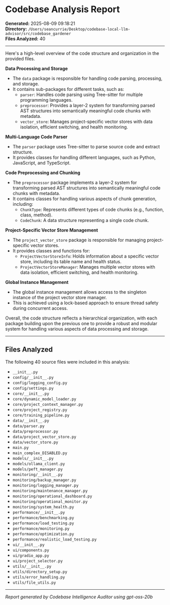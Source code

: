 # Codebase Analysis Report

**Generated:** 2025-08-09 09:18:21  
**Directory:** `/Users/seancurrie/Desktop/codebase-local-llm-advisor/src/codebase_gardener`  
**Files Analyzed:** 40

---

Here's a high-level overview of the code structure and organization in the provided files.

**Data Processing and Storage**

*   The `data` package is responsible for handling code parsing, processing, and storage.
*   It contains sub-packages for different tasks, such as:
    *   `parser`: Handles code parsing using Tree-sitter for multiple programming languages.
    *   `preprocessor`: Provides a layer-2 system for transforming parsed AST structures into semantically meaningful code chunks with metadata.
    *   `vector_store`: Manages project-specific vector stores with data isolation, efficient switching, and health monitoring.

**Multi-Language Code Parser**

*   The `parser` package uses Tree-sitter to parse source code and extract structure.
*   It provides classes for handling different languages, such as Python, JavaScript, and TypeScript.

**Code Preprocessing and Chunking**

*   The `preprocessor` package implements a layer-2 system for transforming parsed AST structures into semantically meaningful code chunks with metadata.
*   It contains classes for handling various aspects of chunk generation, including:
    *   `ChunkType`: Represents different types of code chunks (e.g., function, class, method).
    *   `CodeChunk`: A data structure representing a single code chunk.

**Project-Specific Vector Store Management**

*   The `project_vector_store` package is responsible for managing project-specific vector stores.
*   It provides classes and functions for:
    *   `ProjectVectorStoreInfo`: Holds information about a specific vector store, including its table name and health status.
    *   `ProjectVectorStoreManager`: Manages multiple vector stores with data isolation, efficient switching, and health monitoring.

**Global Instance Management**

*   The global instance management allows access to the singleton instance of the project vector store manager.
*   This is achieved using a lock-based approach to ensure thread safety during concurrent access.

Overall, the code structure reflects a hierarchical organization, with each package building upon the previous one to provide a robust and modular system for handling various aspects of data processing and storage.

---

## Files Analyzed

The following 40 source files were included in this analysis:

- `__init__.py`
- `config/__init__.py`
- `config/logging_config.py`
- `config/settings.py`
- `core/__init__.py`
- `core/dynamic_model_loader.py`
- `core/project_context_manager.py`
- `core/project_registry.py`
- `core/training_pipeline.py`
- `data/__init__.py`
- `data/parser.py`
- `data/preprocessor.py`
- `data/project_vector_store.py`
- `data/vector_store.py`
- `main.py`
- `main_complex_DISABLED.py`
- `models/__init__.py`
- `models/ollama_client.py`
- `models/peft_manager.py`
- `monitoring/__init__.py`
- `monitoring/backup_manager.py`
- `monitoring/logging_manager.py`
- `monitoring/maintenance_manager.py`
- `monitoring/operational_dashboard.py`
- `monitoring/operational_monitor.py`
- `monitoring/system_health.py`
- `performance/__init__.py`
- `performance/benchmarking.py`
- `performance/load_testing.py`
- `performance/monitoring.py`
- `performance/optimization.py`
- `performance/realistic_load_testing.py`
- `ui/__init__.py`
- `ui/components.py`
- `ui/gradio_app.py`
- `ui/project_selector.py`
- `utils/__init__.py`
- `utils/directory_setup.py`
- `utils/error_handling.py`
- `utils/file_utils.py`

---

*Report generated by Codebase Intelligence Auditor using gpt-oss-20b*
